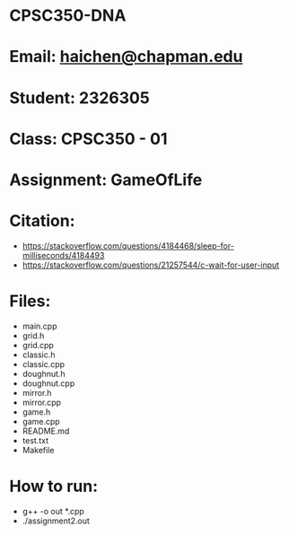 # CPSC350-DNA
# Email: haichen@chapman.edu
# Student: 2326305
# Class: CPSC350 - 01
# Assignment: GameOfLife

# Citation:
+ https://stackoverflow.com/questions/4184468/sleep-for-milliseconds/4184493
+ https://stackoverflow.com/questions/21257544/c-wait-for-user-input

# Files:
+ main.cpp
+ grid.h
+ grid.cpp
+ classic.h
+ classic.cpp
+ doughnut.h
+ doughnut.cpp
+ mirror.h
+ mirror.cpp
+ game.h
+ game.cpp
+ README.md
+ test.txt
+ Makefile

# How to run:
+ g++ -o out *.cpp
+ ./assignment2.out